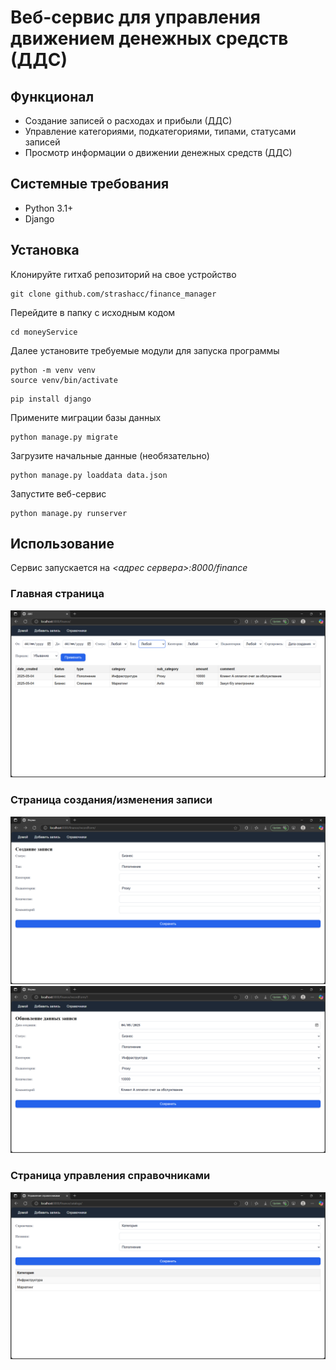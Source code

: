# Веб-сервис для управления движением денежных средств (ДДС)

## Функционал
- Создание записей о расходах и прибыли (ДДС)
- Управление категориями, подкатегориями, типами, статусами записей
- Просмотр информации о движении денежных средств (ДДС)

## Системные требования
- Python 3.1+
- Django

## Установка

Клонируйте гитхаб репозиторий на свое устройство
```
git clone github.com/strashacc/finance_manager
```

Перейдите в папку с исходным кодом
```
cd moneyService
```

Далее установите требуемые модули для запуска программы
```
python -m venv venv
source venv/bin/activate
```

```
pip install django
```

Примените миграции базы данных
```
python manage.py migrate
```

Загрузите начальные данные (необязательно)
```
python manage.py loaddata data.json
```

Запустите веб-сервис
```
python manage.py runserver
```

## Использование

Сервис запускается на *<адрес сервера>:8000/finance*

### Главная страница
![Главная Страница](screenshots/homepage.png)

### Страница создания/изменения записи
![Страница создания записи](screenshots/recordForm.png)
![Страница обновления записи](screenshots/recordForm1.png)

### Страница управления справочниками
![Страница управления справочниками](screenshots/catalogs.png)